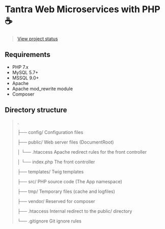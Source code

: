 # Tantra Web Microservices with PHP :coffee:

> [View project status](https://github.com/orgs/khanakat/projects/1)

## Requirements
- PHP 7.x
- MySQL 5.7+
- MSSQL 9.0+
- Apache 
- Apache mod_rewrite module
- Composer

## Directory structure
> .
>
> ├── config/             Configuration files
>
> ├── public/             Web server files (DocumentRoot)
>
> │   └── .htaccess       Apache redirect rules for the front controller
>
> │   └── index.php       The front controller
>
> ├── templates/          Twig templates
>
> ├── src/                PHP source code (The App namespace)
>
> ├── tmp/                Temporary files (cache and logfiles)
>
> ├── vendor/             Reserved for composer
>
> ├── .htaccess           Internal redirect to the public/ directory
>
> └── .gitignore          Git ignore rules
